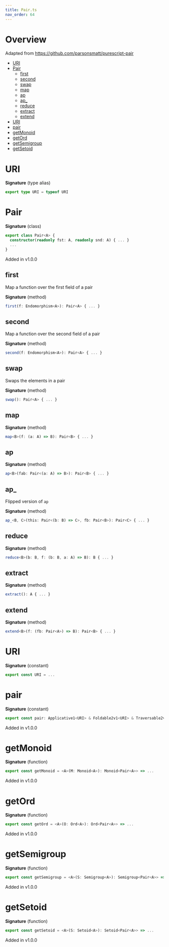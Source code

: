 ```yaml
---
title: Pair.ts
nav_order: 64
---
```


# Overview

Adapted from https://github.com/parsonsmatt/purescript-pair

<!-- START doctoc generated TOC please keep comment here to allow auto update -->
<!-- DON'T EDIT THIS SECTION, INSTEAD RE-RUN doctoc TO UPDATE -->


- [URI](#uri)
- [Pair](#pair)
  - [first](#first)
  - [second](#second)
  - [swap](#swap)
  - [map](#map)
  - [ap](#ap)
  - [ap\_](#ap%5C_)
  - [reduce](#reduce)
  - [extract](#extract)
  - [extend](#extend)
- [URI](#uri-1)
- [pair](#pair)
- [getMonoid](#getmonoid)
- [getOrd](#getord)
- [getSemigroup](#getsemigroup)
- [getSetoid](#getsetoid)

<!-- END doctoc generated TOC please keep comment here to allow auto update -->

# URI

**Signature** (type alias)

```ts
export type URI = typeof URI
```

# Pair

**Signature** (class)

```ts
export class Pair<A> {
  constructor(readonly fst: A, readonly snd: A) { ... }
  ...
}
```

Added in v1.0.0

## first

Map a function over the first field of a pair

**Signature** (method)

```ts
first(f: Endomorphism<A>): Pair<A> { ... }
```

## second

Map a function over the second field of a pair

**Signature** (method)

```ts
second(f: Endomorphism<A>): Pair<A> { ... }
```

## swap

Swaps the elements in a pair

**Signature** (method)

```ts
swap(): Pair<A> { ... }
```

## map

**Signature** (method)

```ts
map<B>(f: (a: A) => B): Pair<B> { ... }
```

## ap

**Signature** (method)

```ts
ap<B>(fab: Pair<(a: A) => B>): Pair<B> { ... }
```

## ap\_

Flipped version of `ap`

**Signature** (method)

```ts
ap_<B, C>(this: Pair<(b: B) => C>, fb: Pair<B>): Pair<C> { ... }
```

## reduce

**Signature** (method)

```ts
reduce<B>(b: B, f: (b: B, a: A) => B): B { ... }
```

## extract

**Signature** (method)

```ts
extract(): A { ... }
```

## extend

**Signature** (method)

```ts
extend<B>(f: (fb: Pair<A>) => B): Pair<B> { ... }
```

# URI

**Signature** (constant)

```ts
export const URI = ...
```

# pair

**Signature** (constant)

```ts
export const pair: Applicative1<URI> & Foldable2v1<URI> & Traversable2v1<URI> & Comonad1<URI> = ...
```

Added in v1.0.0

# getMonoid

**Signature** (function)

```ts
export const getMonoid = <A>(M: Monoid<A>): Monoid<Pair<A>> => ...
```

Added in v1.0.0

# getOrd

**Signature** (function)

```ts
export const getOrd = <A>(O: Ord<A>): Ord<Pair<A>> => ...
```

Added in v1.0.0

# getSemigroup

**Signature** (function)

```ts
export const getSemigroup = <A>(S: Semigroup<A>): Semigroup<Pair<A>> => ...
```

Added in v1.0.0

# getSetoid

**Signature** (function)

```ts
export const getSetoid = <A>(S: Setoid<A>): Setoid<Pair<A>> => ...
```

Added in v1.0.0

